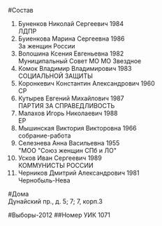 #Состав
1. Буненков Николай Сергеевич 1984   
    ЛДПР
2. Буиенкова Марина Сергеевна 1986   
    За женщин России
3. Волошина Ксения Евгеньевна 1982   
    Муниципальный Совет МО МО Звездное
4. Комок Владимир Владимирович 1983   
    СОЦИАЛЬНОЙ ЗАЩИТЫ
5. Коронкевич Константин Александрович 1960   
    СР
6. Кутырев Евгений Михайлович 1987   
    ПАРТИЯ ЗА СПРАВЕДЛИВОСТЬ
7. Малахов Игорь Николаевич 1988   
    ЕР
8. Мышинская Виктория Викторовна 1966   
    собрание-работа
9. Селезнева Анна Васильевна 1955   
    "МОО "Союз женщин СПб и ЛО"
10. Усков Иван Сергеевич 1989   
    КОММУНИСТЫ РОССИИ
11. Черников Дмитрий Александрович 1981   
    Чернобыль-Нева

#Дома  
Дунайский пр., д. 5; 7; 7, корп.З

#Выборы-2012
##Номер УИК
1071
